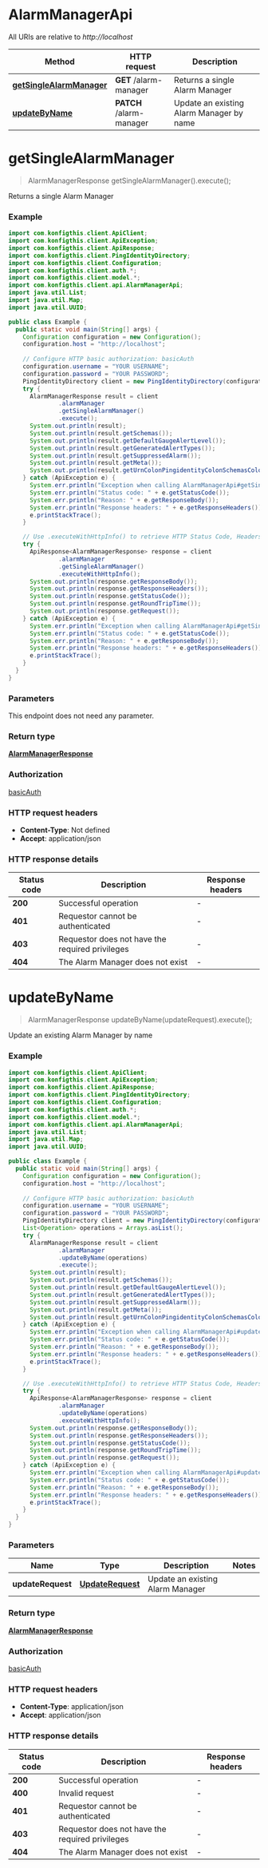 # AlarmManagerApi

All URIs are relative to *http://localhost*

| Method | HTTP request | Description |
|------------- | ------------- | -------------|
| [**getSingleAlarmManager**](AlarmManagerApi.md#getSingleAlarmManager) | **GET** /alarm-manager | Returns a single Alarm Manager |
| [**updateByName**](AlarmManagerApi.md#updateByName) | **PATCH** /alarm-manager | Update an existing Alarm Manager by name |


<a name="getSingleAlarmManager"></a>
# **getSingleAlarmManager**
> AlarmManagerResponse getSingleAlarmManager().execute();

Returns a single Alarm Manager

### Example
```java
import com.konfigthis.client.ApiClient;
import com.konfigthis.client.ApiException;
import com.konfigthis.client.ApiResponse;
import com.konfigthis.client.PingIdentityDirectory;
import com.konfigthis.client.Configuration;
import com.konfigthis.client.auth.*;
import com.konfigthis.client.model.*;
import com.konfigthis.client.api.AlarmManagerApi;
import java.util.List;
import java.util.Map;
import java.util.UUID;

public class Example {
  public static void main(String[] args) {
    Configuration configuration = new Configuration();
    configuration.host = "http://localhost";
    
    // Configure HTTP basic authorization: basicAuth
    configuration.username = "YOUR USERNAME";
    configuration.password = "YOUR PASSWORD";
    PingIdentityDirectory client = new PingIdentityDirectory(configuration);
    try {
      AlarmManagerResponse result = client
              .alarmManager
              .getSingleAlarmManager()
              .execute();
      System.out.println(result);
      System.out.println(result.getSchemas());
      System.out.println(result.getDefaultGaugeAlertLevel());
      System.out.println(result.getGeneratedAlertTypes());
      System.out.println(result.getSuppressedAlarm());
      System.out.println(result.getMeta());
      System.out.println(result.getUrnColonPingidentityColonSchemasColonConfigurationColonMessagesColon20());
    } catch (ApiException e) {
      System.err.println("Exception when calling AlarmManagerApi#getSingleAlarmManager");
      System.err.println("Status code: " + e.getStatusCode());
      System.err.println("Reason: " + e.getResponseBody());
      System.err.println("Response headers: " + e.getResponseHeaders());
      e.printStackTrace();
    }

    // Use .executeWithHttpInfo() to retrieve HTTP Status Code, Headers and Request
    try {
      ApiResponse<AlarmManagerResponse> response = client
              .alarmManager
              .getSingleAlarmManager()
              .executeWithHttpInfo();
      System.out.println(response.getResponseBody());
      System.out.println(response.getResponseHeaders());
      System.out.println(response.getStatusCode());
      System.out.println(response.getRoundTripTime());
      System.out.println(response.getRequest());
    } catch (ApiException e) {
      System.err.println("Exception when calling AlarmManagerApi#getSingleAlarmManager");
      System.err.println("Status code: " + e.getStatusCode());
      System.err.println("Reason: " + e.getResponseBody());
      System.err.println("Response headers: " + e.getResponseHeaders());
      e.printStackTrace();
    }
  }
}

```

### Parameters
This endpoint does not need any parameter.

### Return type

[**AlarmManagerResponse**](AlarmManagerResponse.md)

### Authorization

[basicAuth](../README.md#basicAuth)

### HTTP request headers

 - **Content-Type**: Not defined
 - **Accept**: application/json

### HTTP response details
| Status code | Description | Response headers |
|-------------|-------------|------------------|
| **200** | Successful operation |  -  |
| **401** | Requestor cannot be authenticated |  -  |
| **403** | Requestor does not have the required privileges |  -  |
| **404** | The Alarm Manager does not exist |  -  |

<a name="updateByName"></a>
# **updateByName**
> AlarmManagerResponse updateByName(updateRequest).execute();

Update an existing Alarm Manager by name

### Example
```java
import com.konfigthis.client.ApiClient;
import com.konfigthis.client.ApiException;
import com.konfigthis.client.ApiResponse;
import com.konfigthis.client.PingIdentityDirectory;
import com.konfigthis.client.Configuration;
import com.konfigthis.client.auth.*;
import com.konfigthis.client.model.*;
import com.konfigthis.client.api.AlarmManagerApi;
import java.util.List;
import java.util.Map;
import java.util.UUID;

public class Example {
  public static void main(String[] args) {
    Configuration configuration = new Configuration();
    configuration.host = "http://localhost";
    
    // Configure HTTP basic authorization: basicAuth
    configuration.username = "YOUR USERNAME";
    configuration.password = "YOUR PASSWORD";
    PingIdentityDirectory client = new PingIdentityDirectory(configuration);
    List<Operation> operations = Arrays.asList();
    try {
      AlarmManagerResponse result = client
              .alarmManager
              .updateByName(operations)
              .execute();
      System.out.println(result);
      System.out.println(result.getSchemas());
      System.out.println(result.getDefaultGaugeAlertLevel());
      System.out.println(result.getGeneratedAlertTypes());
      System.out.println(result.getSuppressedAlarm());
      System.out.println(result.getMeta());
      System.out.println(result.getUrnColonPingidentityColonSchemasColonConfigurationColonMessagesColon20());
    } catch (ApiException e) {
      System.err.println("Exception when calling AlarmManagerApi#updateByName");
      System.err.println("Status code: " + e.getStatusCode());
      System.err.println("Reason: " + e.getResponseBody());
      System.err.println("Response headers: " + e.getResponseHeaders());
      e.printStackTrace();
    }

    // Use .executeWithHttpInfo() to retrieve HTTP Status Code, Headers and Request
    try {
      ApiResponse<AlarmManagerResponse> response = client
              .alarmManager
              .updateByName(operations)
              .executeWithHttpInfo();
      System.out.println(response.getResponseBody());
      System.out.println(response.getResponseHeaders());
      System.out.println(response.getStatusCode());
      System.out.println(response.getRoundTripTime());
      System.out.println(response.getRequest());
    } catch (ApiException e) {
      System.err.println("Exception when calling AlarmManagerApi#updateByName");
      System.err.println("Status code: " + e.getStatusCode());
      System.err.println("Reason: " + e.getResponseBody());
      System.err.println("Response headers: " + e.getResponseHeaders());
      e.printStackTrace();
    }
  }
}

```

### Parameters

| Name | Type | Description  | Notes |
|------------- | ------------- | ------------- | -------------|
| **updateRequest** | [**UpdateRequest**](UpdateRequest.md)| Update an existing Alarm Manager | |

### Return type

[**AlarmManagerResponse**](AlarmManagerResponse.md)

### Authorization

[basicAuth](../README.md#basicAuth)

### HTTP request headers

 - **Content-Type**: application/json
 - **Accept**: application/json

### HTTP response details
| Status code | Description | Response headers |
|-------------|-------------|------------------|
| **200** | Successful operation |  -  |
| **400** | Invalid request |  -  |
| **401** | Requestor cannot be authenticated |  -  |
| **403** | Requestor does not have the required privileges |  -  |
| **404** | The Alarm Manager does not exist |  -  |

